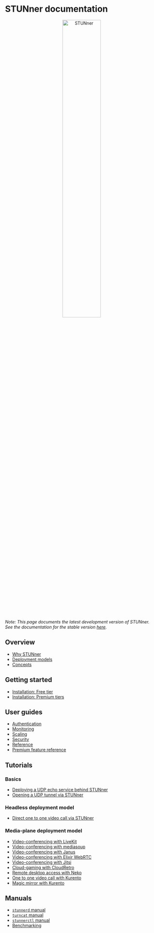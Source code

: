 # STUNner documentation

<p align="center">
  <img alt="STUNner", src="img/stunner.svg" width="50%" height="50%"></br>
</p>

*Note: This page documents the latest development version of STUNner. See the documentation for the stable version [here](https://docs.l7mp.io/en/stable).*

## Overview

* [Why STUNner](WHY.md)
* [Deployment models](DEPLOYMENT.md)
* [Concepts](CONCEPTS.md)

## Getting started

* [Installation: Free tier](INSTALL.md)
* [Installation: Premium tiers](PREMIUM_INSTALL.md)

## User guides

* [Authentication](AUTH.md)
* [Monitoring](MONITORING.md)
* [Scaling](SCALING.md)
* [Security](SECURITY.md)
* [Reference](GATEWAY.md)
* [Premium feature reference](PREMIUM_REFERENCE.md)

## Tutorials

### Basics

* [Deploying a UDP echo service behind STUNner](examples/udp-echo)
* [Opening a UDP tunnel via STUNner](examples/simple-tunnel)

### Headless deployment model

* [Direct one to one video call via STUNner](examples/direct-one2one-call)

### Media-plane deployment model

* [Video-conferencing with LiveKit](examples/livekit/README.md)
* [Video-conferencing with mediasoup](examples/mediasoup/README.md)
* [Video-conferencing with Janus](examples/janus/README.md)
* [Video-conferencing with Elixir WebRTC](examples/elixir-webrtc/README.md)
* [Video-conferencing with Jitsi](examples/jitsi/README.md)
* [Cloud-gaming with CloudRetro](examples/cloudretro/README.md)
* [Remote desktop access with Neko](examples/neko/README.md)
* [One to one video call with Kurento](examples/kurento-one2one-call)
* [Magic mirror with Kurento](examples/kurento-magic-mirror/README.md)

## Manuals

* [`stunnerd` manual](cmd/stunnerd.md)
* [`turncat` manual](cmd/turncat.md)
* [`stunnerctl` manual](cmd/stunnerctl.md)
* [Benchmarking](examples/benchmark)
